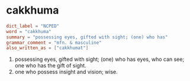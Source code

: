 # cakkhuma

``` toml
dict_label = "NCPED"
word = "cakkhuma"
summary = "possessing eyes, gifted with sight; (one) who has"
grammar_comment = "mfn. & masculine"
also_written_as = ["cakkhumat"]
```

1. possessing eyes, gifted with sight; (one) who has eyes, who can see; one who has the gift of sight.
2. one who possess insight and vision; wise.

